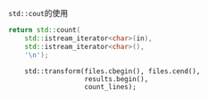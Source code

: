 

`std::cout`的使用

```cpp
return std::count(
    std::istream_iterator<char>(in),
    std::istream_iterator<char>(),
    '\n');
```

```plaintext
    std::transform(files.cbegin(), files.cend(),
                   results.begin(),
                   count_lines);
```
